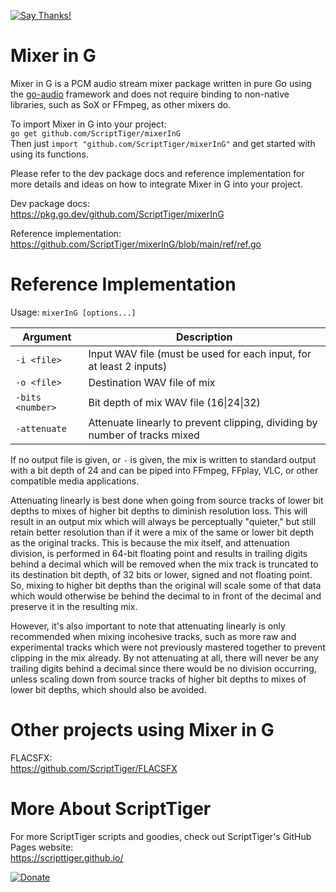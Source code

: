 [![Say Thanks!](https://img.shields.io/badge/Say%20Thanks-!-1EAEDB.svg)](https://docs.google.com/forms/d/e/1FAIpQLSfBEe5B_zo69OBk19l3hzvBmz3cOV6ol1ufjh0ER1q3-xd2Rg/viewform)

# Mixer in G
Mixer in G is a PCM audio stream mixer package written in pure Go using the [go-audio](https://github.com/go-audio) framework and does not require binding to non-native libraries, such as SoX or FFmpeg, as other mixers do.

To import Mixer in G into your project:  
`go get github.com/ScriptTiger/mixerInG`  
Then just `import "github.com/ScriptTiger/mixerInG"` and get started with using its functions.

Please refer to the dev package docs and reference implementation for more details and ideas on how to integrate Mixer in G into your project.  

Dev package docs:  
https://pkg.go.dev/github.com/ScriptTiger/mixerInG

Reference implementation:  
https://github.com/ScriptTiger/mixerInG/blob/main/ref/ref.go

# Reference Implementation

Usage: `mixerInG [options...]`

Argument               | Description
-----------------------|--------------------------------------------------------------------------------------------------------
 `-i <file>`           | Input WAV file (must be used for each input, for at least 2 inputs)
 `-o <file>`           | Destination WAV file of mix
 `-bits <number>`      | Bit depth of mix WAV file (16\|24\|32)
 `-attenuate`          | Attenuate linearly to prevent clipping, dividing by number of tracks mixed

If no output file is given, or `-` is given, the mix is written to standard output with a bit depth of 24 and can be piped into FFmpeg, FFplay, VLC, or other compatible media applications.

Attenuating linearly is best done when going from source tracks of lower bit depths to mixes of higher bit depths to diminish resolution loss. This will result in an output mix which will always be perceptually "quieter," but still retain better resolution than if it were a mix of the same or lower bit depth as the original tracks. This is because the mix itself, and attenuation division, is performed in 64-bit floating point and results in trailing digits behind a decimal which will be removed when the mix track is truncated to its destination bit depth, of 32 bits or lower, signed and not floating point. So, mixing to higher bit depths than the original will scale some of that data which would otherwise be behind the decimal to in front of the decimal and preserve it in the resulting mix.

However, it's also important to note that attenuating linearly is only recommended when mixing incohesive tracks, such as more raw and experimental tracks which were not previously mastered together to prevent clipping in the mix already. By not attenuating at all, there will never be any trailing digits behind a decimal since there would be no division occurring, unless scaling down from source tracks of higher bit depths to mixes of lower bit depths, which should also be avoided.

# Other projects using Mixer in G

FLACSFX:  
https://github.com/ScriptTiger/FLACSFX

# More About ScriptTiger

For more ScriptTiger scripts and goodies, check out ScriptTiger's GitHub Pages website:  
https://scripttiger.github.io/

[![Donate](https://www.paypalobjects.com/en_US/i/btn/btn_donateCC_LG.gif)](https://www.paypal.com/cgi-bin/webscr?cmd=_s-xclick&hosted_button_id=MZ4FH4G5XHGZ4)
